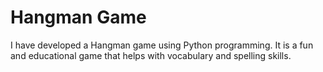 # Hangman Game
I have developed a Hangman game using Python programming. It is a fun and educational game that helps with vocabulary and spelling skills.
